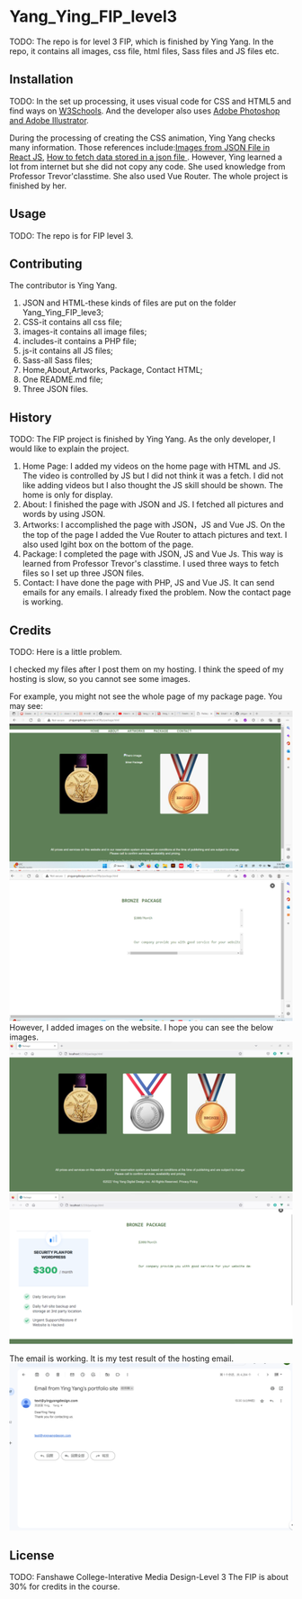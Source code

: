 # Yang_Ying_FIP_level3

TODO: The repo is for level 3 FIP, which is finished by Ying Yang. In the repo, it contains all images, css file, html files, Sass files and JS files etc. 

## Installation
TODO: In the set up processing, it uses visual code for CSS and HTML5 and find ways on [W3Schools](https://www.w3schools.com/). 
And the developer also uses [Adobe Photoshop and Adobe Illustrator](https://www.adobe.com/ca_fr/).

During the processing of creating the CSS animation, Ying Yang checks many information. Those references include:[Images from JSON File in React JS](https://www.youtube.com/watch?v=NWG1Ygt1k1k&t=398s), [How to fetch data stored in a json file ](https://www.youtube.com/watch?v=o6bLYYStZss&t=35s). However, Ying learned a lot from internet but she did not copy any code. She used knowledge from Professor Trevor'classtime. She also used Vue Router. The whole project is finished by her.
## Usage
TODO: The repo is for FIP level 3. 

## Contributing
The contributor is Ying Yang.
1. JSON and HTML-these kinds of files are put on the folder Yang_Ying_FIP_leve3;
2. CSS-it contains all css file;
3. images-it contains all image files;
4. includes-it contains a PHP file;
5. js-it contains all JS files;
6. Sass-all Sass files;
7. Home,About,Artworks, Package, Contact HTML;
8. One README.md file;
9. Three JSON files.

## History
TODO: 
The FIP project is finished by Ying Yang. As the only developer, I would like to explain the project.
1. Home Page: I added my videos on the home page with HTML and JS. The video is controlled by JS but I did not think it was a fetch. I did not like adding videos but I also thought the JS skill should be shown. The home is only for display.
2. About: I finished the page with JSON and JS. I fetched all pictures and words by using JSON.
3. Artworks: I accomplished the page with JSON，JS and Vue JS. On the the top of the page I added the Vue Router to attach pictures and text. I also used lgiht box on the bottom of the page.
4. Package: I completed the page with JSON, JS and Vue Js. This way is learned from Professor Trevor's classtime. I used three ways to fetch files so I set up three JSON files.
5. Contact: I have done the page with PHP, JS and Vue JS. It can send emails for any emails. I already fixed the problem. Now the contact page is working.


## Credits
TODO:  Here is a little problem.
 
 I checked my files after I post them on my hosting. I think the speed of my hosting is slow, so you cannot see some images.

For example, you might not  see the whole page of my package page. You may see:
![iamge](https://github.com/yingyang0729/Yang_Ying_FIP_LEVEL3/blob/main/pictures/Screenshot%202022-12-02%20153702.png) 
![iamge](https://github.com/yingyang0729/Yang_Ying_FIP_LEVEL3/blob/main/pictures/Screenshot%202022-12-02%20153717.png)
However, I added images on the website. I hope you can see the below images.
![iamge](https://github.com/yingyang0729/Yang_Ying_FIP_LEVEL3/blob/main/pictures/Screenshot%202022-12-02%20153606.png)
![iamge](https://github.com/yingyang0729/Yang_Ying_FIP_LEVEL3/blob/main/pictures/Screenshot%202022-12-02%20153648.png)

The email is working. It is my test result of the hosting email.
![iamge](https://github.com/yingyang0729/Yang_Ying_FIP_LEVEL3/blob/main/pictures/Screenshot%202022-12-02%20153740.png)

## License
TODO: Fanshawe College-Interative Media Design-Level 3 The FIP is about 30% for credits in the course.
